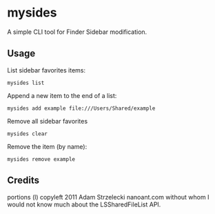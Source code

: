 # mysides #

A simple CLI tool for Finder Sidebar modification.


## Usage ##

List sidebar favorites items:

    mysides list

Append a new item to the end of a list:

    mysides add example file:///Users/Shared/example

Remove all sidebar favorites

    mysides clear

Remove the item (by name):

    mysides remove example

## Credits ##

portions (l) copyleft 2011 Adam Strzelecki nanoant.com
without whom I would not know much about the LSSharedFileList API.

 [1013-regression]: https://openradar.appspot.com/radar?id=4985135170584576
